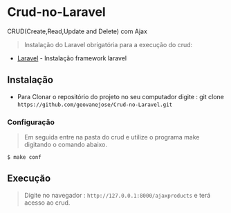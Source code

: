 # Crud-no-Laravel
CRUD(Create,Read,Update and Delete) com Ajax
> Instalação do Laravel obrigatória para a execução do crud:
* [Laravel](https://laravel.com/docs/5.8/installation) - Instalação framework laravel
## Instalação
- Para Clonar o repositório do projeto no seu computador digite : git clone ```https://github.com/geovanejose/Crud-no-Laravel.git ```
### Configuração
> Em seguida entre na pasta do crud e utilize o programa make digitando o comando abaixo.
```
$ make conf
```
## Execução
>Digite no navegador : ``` http://127.0.0.1:8000/ajaxproducts ``` e terá acesso ao crud.
